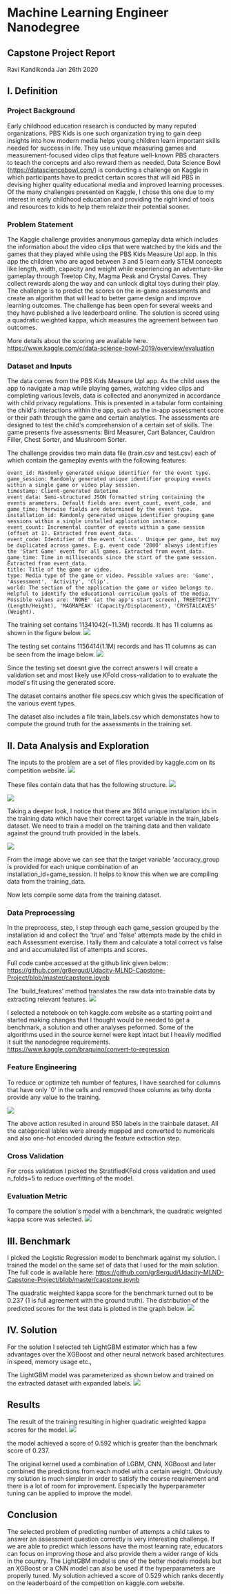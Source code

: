 # Machine Learning Engineer Nanodegree

## Capstone Project Report
Ravi Kandikonda
Jan 26th 2020

## I. Definition
### Project Background
Early childhood education research is conducted by many reputed organizations. PBS Kids is one such organization trying to gain deep insights into how modern media helps young children learn important skills needed for success in life. They use unique measuring games and measurement-focused video clips that feature well-known PBS characters to teach the concepts and also reward them as needed. Data Science Bowl (https://datasciencebowl.com/) is conducting a challenge on Kaggle in which participants have to predict certain scores that will aid PBS in devising higher quality educational media and improved learning processes. Of the many challenges presented on Kaggle, I chose this one due to my interest in early childhood education and providing the right kind of tools and resources to kids to help them relaize their potential sooner.

### Problem Statement
The Kaggle challenge provides anonymous gameplay data which includes the information about the video clips that were watched by the kids and the games that they played while using the PBS Kids Measure Up! app. In this app the children who are aged between 3 and 5 learn early STEM concepts like length, width, capacity and weight while experiencing an adventure-like gameplay through Treetop City, Magma Peak and Crystal Caves. They collect rewards along the way and can unlock digital toys during their play. The challenge is to predict the scores on the in-game assessments and create an algorithm that will lead to better game design and improve learning outcomes. The challenge has been open for several weeks and they have published a live leaderboard online. The solution is scored using a quadratic weighted kappa, which measures the agreement between two outcomes.

More details about the scoring are available here. https://www.kaggle.com/c/data-science-bowl-2019/overview/evaluation

### Dataset and Inputs
The data comes from the PBS Kids Measure Up! app. As the child uses the app to navigate a map while playing games, watching video clips and completing various levels, data is collected and anonymized in accordance with child privacy regulations. This is presented in a tabular form containing the child's interactions within the app, such as the in-app assessment score or their path through the game and certain analytics. The assessments are designed to test the child's comprehension of a certain set of skills. The game presents five assessments: Bird Measurer, Cart Balancer, Cauldron Filler, Chest Sorter, and Mushroom Sorter.

The challenge provides two main data file (train.csv and test.csv) each of which contain the gameplay events with the following features:

    event_id: Randomly generated unique identifier for the event type.
    game_session: Randomly generated unique identifier grouping events within a single game or video play session.
    timestamp: Client-generated datetime
    event_data: Semi-structured JSON formatted string containing the events arameters. Default fields are: event_count, event_code, and game_time; therwise fields are determined by the event type.
    installation_id: Randomly generated unique identifier grouping game sessions within a single installed application instance.
    event_count: Incremental counter of events within a game session (offset at 1). Extracted from event_data.
    event_code: Identifier of the event 'class'. Unique per game, but may be duplicated across games. E.g. event code '2000' always identifies the 'Start Game' event for all games. Extracted from event_data.
    game_time: Time in milliseconds since the start of the game session. Extracted from event_data.
    title: Title of the game or video.
    type: Media type of the game or video. Possible values are: 'Game', 'Assessment', 'Activity', 'Clip'.
    world: The section of the application the game or video belongs to. Helpful to identify the educational curriculum goals of the media. Possible values are: 'NONE' (at the app's start screen), TREETOPCITY' (Length/Height), 'MAGMAPEAK' (Capacity/Displacement), 'CRYSTALCAVES' (Weight).

The training set contains 11341042(~11.3M) records. It has 11 columns as shown in the figure below. 
![](assets/training_data.png)

The testing set contains 1156414(1.1M) records and has 11 columns as can be seen from the image below.
![](assets/testing_data.png)

Since the testing set doesnt give the correct answers I will create a validation set and most likely use KFold cross-validation to to evaluate the model's fit using the generated score.

The dataset contains another file specs.csv which gives the specification of the various event types.

The dataset also includes a file train_labels.csv which demonstates how to compute the ground truth for the assessments in the training set.


## II. Data Analysis and Exploration
The inputs to the problem are a set of files provided by kaggle.com on its competition website.
![](assets/input-files.PNG)

These files contain data that has the following structure.
![](assets/file-structure.png)

![](assets/unique-ids.png)

Taking a deeper look, I notice that there are 3614 unique installation ids in the training data which have their correct target variable in the train_labels dataset. We need to train a model on the training data and then validate against the ground truth provided in the labels.

![](assets/unique-gids.png)

From the image above we can see that the target variable 'accuracy_group is provided for each unique combination of an installation_id+game_session. It helps to know this when we are compiling data from the training_data. 

Now lets compile some data from the training dataset.

### Data Preprocessing
In the preprocess, step, I step through each game_session grouped by the installation id and collect the 'true' and 'false' attempts made by the child in each Assessment exercise. I tally them and calculate a total correct vs false and and accumulated list of attempts and scores. 

Full code canbe accessed at the github link given below:
https://github.com/gr8ergud/Udacity-MLND-Capstone-Project/blob/master/capstone.ipynb

The 'build_features' method translates the raw data into trainable data by extracting relevant features. 
![](assets/trainable-data.png)

I selected a notebook on teh kaggle.com website as a starting point and started making changes that I thought would be needed to get a benchmark, a solution and other analyses peformed. Some of the algorithms used in the source kernel were kept intact but I heavily modified it suit the nanodegree requirements.
https://www.kaggle.com/braquino/convert-to-regression

### Feature Engineering
To reduce or optimize teh number of features, I have searched for columns that have only '0' in the cells and removed those columns as tehy donta provide any value to the training.

![](assets/remove-columns.png)

The above action resulted in around 850 labels in the trainbale dataset. All the categorical lables were already mapped and converted to numericals and also one-hot encoded during the feature extraction step. 

### Cross Validation
For cross validation I picked the StratifiedKFold cross validation and used n_folds=5 to reduce overfitting of the model. 

### Evaluation Metric
To compare the solution's model with a benchmark, the quadratic weighted kappa score was selected. 
![](assets/qwk-score.png)

## III. Benchmark
I picked the Logistic Regression model to benchmark against my solution. I trained the model on the same set of data that I used for the main solution.
The full code is available here: https://github.com/gr8ergud/Udacity-MLND-Capstone-Project/blob/master/capstone.ipynb

The quadratic weighted kappa score for the benchmark turned out to be 0.237 (1 is full agreement with the ground truth). The distribution of the predicted scores for the test data is plotted in the graph below.
![](assets/benchmark.png)


## IV. Solution
For the solution I selected teh LightGBM estimator which has a few advantages over the XGBoost and other neural network based architectures in speed, memory usage etc., 

The LightGBM model was parameterized as shown below and trained on the extracted dataset with expanded labels. 
![](assets/lgb.png)

## Results
The result of the training resulting in higher quadratic weighted kappa scores for the model. 
![](assets/lgb-results.png)

the model achieved a score of 0.592 which is greater than the benchmark score of 0.237. 

The original kernel used a combination of LGBM, CNN, XGBoost and later combined the predictions from each model with a certain weight. Obviously my solution is much simpler in order to satisfy the course requirement and there is a lot of room for improvement. Especially the hyperparameter tuning can be applied to improve the model. 

## Conclusion
The selected problem of predicting number of attempts a child takes to answer an assessment question correctly is very interesting challenge. If we are able to predict which lessons have the most learning rate, educators can focus on improving those and also provide them a wider range of kids in the country. The LightGBM model is one of the better models models but an XGBoost or a CNN model can also be used if the hyperparameters are properly tuned. My solution achieved a score of 0.529 which ranks decently on the leaderboard of the competition on kaggle.com website.  
